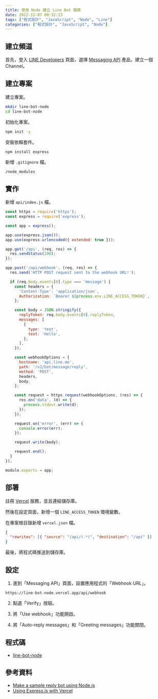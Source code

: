 ```yaml
---
title: 使用 Node 建立 Line Bot 服務
date: 2022-12-07 00:32:23
tags: ["程式設計", "JavaScript", "Node", "Line"]
categories: ["程式設計", "JavaScript", "Node"]
---
```


## 建立頻道

首先，登入 [LINE Developers](https://developers.line.biz/) 頁面，選擇 [Messaging API](https://developers.line.biz/en/services/messaging-api/) 產品，建立一個 Channel。

## 建立專案

建立專案。

```bash
mkdir line-bot-node
cd line-bot-node
```

初始化專案。

```bash
npm init -y
```

安裝依賴套件。

```bash
npm install express
```

新增 `.gitignore` 檔。

```env
/node_modules
```

## 實作

新增 `api/index.js` 檔。

```js
const https = require('https');
const express = require('express');

const app = express();

app.use(express.json());
app.use(express.urlencoded({ extended: true }));

app.get('/api', (req, res) => {
  res.sendStatus(200);
});

app.post('/api/webhook', (req, res) => {
  res.send('HTTP POST request sent to the webhook URL!');

  if (req.body.events[0].type === 'message') {
    const headers = {
      'Content-Type': 'application/json',
      Authorization: `Bearer ${process.env.LINE_ACCESS_TOKEN}`,
    };

    const body = JSON.stringify({
      replyToken: req.body.events[0].replyToken,
      messages: [
        {
          type: 'text',
          text: 'Hello',
        },
      ],
    });

    const webhookOptions = {
      hostname: 'api.line.me',
      path: '/v2/bot/message/reply',
      method: 'POST',
      headers,
      body,
    };

    const request = https.request(webhookOptions, (res) => {
      res.on('data', (d) => {
        process.stdout.write(d);
      });
    });

    request.on('error', (err) => {
      console.error(err);
    });

    request.write(body);

    request.end();
  }
});

module.exports = app;
```

## 部署

註冊 [Vercel](https://vercel.com/) 服務，並且連結儲存庫。

然後在設定頁面，新增一個 `LINE_ACCESS_TOKEN` 環境變數。

在專案根目錄新增 `vercel.json` 檔。

```json
{
  "rewrites": [{ "source": "/api/(.*)", "destination": "/api" }]
}
```

最後，將程式碼推送到儲存庫。

## 設定

1. 進到「Messaging API」頁面，設置應用程式的「Webhook URL」。

```env
https://line-bot-node.vercel.app/api/webhook
```

2. 點選「Verify」按鈕。

3. 將「Use webhook」功能開啟。

4. 將「Auto-reply messages」和「Greeting messages」功能關閉。

## 程式碼

- [line-bot-node](https://github.com/memochou1993/line-bot-node)

## 參考資料

- [Make a sample reply bot using Node.js](https://developers.line.biz/en/docs/messaging-api/nodejs-sample/)
- [Using Express.js with Vercel](https://vercel.com/guides/using-express-with-vercel)

